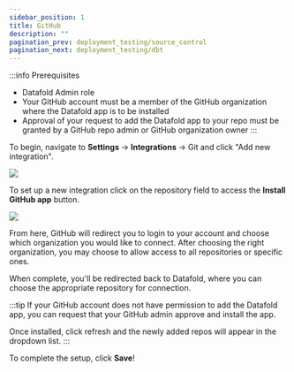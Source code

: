 ```yaml
---
sidebar_position: 1
title: GitHub
description: ""
pagination_prev: deployment_testing/source_control
pagination_next: deployment_testing/dbt
---
```

<!-- :::caution
If you are on an on-prem deployment, you should first create a GitHub App for the integration. See [GitHub integration for Datafold on-prem](on-prem/content/github_on-prem.md) before proceeding with this tutorial.
::: -->

:::info Prerequisites
* Datafold Admin role
* Your GitHub account must be a member of the GitHub organization where the Datafold app is to be installed
* Approval of your request to add the Datafold app to your repo must be granted by a GitHub repo admin or GitHub organization owner
:::

To begin, navigate to **Settings** &rarr; **Integrations** &rarr; Git and click "Add new integration".

![](/img/github_setup.png)

To set up a new integration click on the repository field to access the **Install GitHub app** button.

![](/img/github_install_button.png)

From here, GitHub will redirect you to login to your account and choose which organization you would like to connect. After choosing the right organization, you may choose to allow access to all repositories or specific ones. 

When complete, you'll be redirected back to Datafold, where you can choose the appropriate repository for connection. 

:::tip
If your GitHub account does not have permission to add the Datafold app, you can request that your GitHub admin approve and install the app.

Once installed, click refresh and the newly added repos will appear in the dropdown list.
:::

To complete the setup, click **Save**!